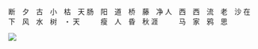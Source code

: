 断　夕　古　小　枯　天
肠　阳　道　桥　藤　净
人　西　西　流　老　沙
在　下　风　水　树　・
天　　　瘦　人　昏　秋
涯　　　马　家　鸦　思

![](https://visitor-badge.glitch.me/badge?page_id=afc163.afc163)
